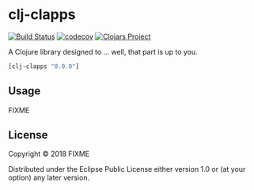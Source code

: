 # clj-clapps
[![Build Status](https://travis-ci.org/rinconj/clj-clapps.svg?branch=master)](https://travis-ci.org/rinconj/clj-clapps)
[![codecov](https://codecov.io/gh/rinconj/clj-clapps/branch/master/graph/badge.svg)](https://codecov.io/gh/rinconj/clj-clapps)
[![Clojars Project](https://img.shields.io/clojars/v/clj-clapps.svg)](https://clojars.org/clj-clapps)

A Clojure library designed to ... well, that part is up to you.

```clj
[clj-clapps "0.0.0"]
```

## Usage

FIXME

## License

Copyright © 2018 FIXME

Distributed under the Eclipse Public License either version 1.0 or (at
your option) any later version.
